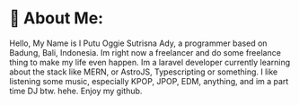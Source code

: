 # 💫 About Me:
Hello, My Name is I Putu Oggie Sutrisna Ady, a programmer based on Badung, Bali, Indonesia. Im right now a freelancer and do some freelance thing to make my life even happen. Im a laravel developer currently learning about the stack like MERN, or AstroJS, Typescripting or something. I like listening some music, especially KPOP, JPOP, EDM, anything, and im a part time DJ btw. hehe. Enjoy my github.
